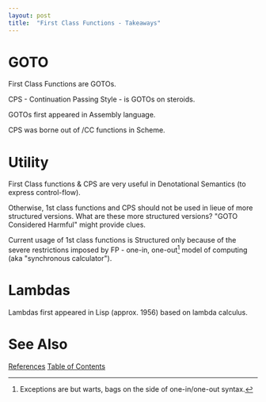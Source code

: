 ```yaml
---
layout: post
title:  "First Class Functions - Takeaways"
---
```


# GOTO

First Class Functions are GOTOs.

CPS - Continuation Passing Style - is GOTOs on steroids.

GOTOs first appeared in Assembly language.

CPS was borne out of /CC functions in Scheme.

# Utility

First Class functions & CPS are very useful in Denotational Semantics (to express control-flow).

Otherwise, 1st class functions and CPS should not be used in lieue of more structured versions.  What are these more structured versions?  "GOTO Considered Harmful" might provide clues.

Current usage of 1st class functions is Structured only because of the severe restrictions imposed by FP - one-in, one-out[^exceptions] model of computing (aka "synchronous calculator").

[^exceptions]: Exceptions are but warts, bags on the side of one-in/one-out syntax. 

# Lambdas

Lambdas first appeared in Lisp (approx. 1956) based on lambda calculus.

# See Also

[References](https://guitarvydas.github.io/2021/01/14/References.html)
[Table of Contents](https://guitarvydas.github.io/2021/05/14/Table-Of-Contents.html)

<script src="https://utteranc.es/client.js" 
        repo="guitarvydas/guitarvydas.github.io" 
        issue-term="pathname" 
        theme="github-light" 
        crossorigin="anonymous" 
        async> 
</script> 
